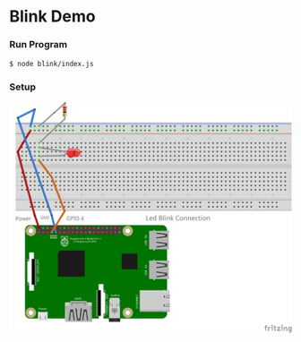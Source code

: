 # Blink Demo


### Run Program
```sh
$ node blink/index.js
```

### Setup
![alt text](https://github.com/gforti/pi-demos/blob/master/blink/led-blink-connection.png "GPIO Layout")
